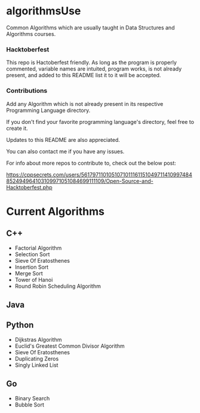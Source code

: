 # algorithmsUse

Common Algorithms which are usually taught in Data Structures and Algorithms courses.

### Hacktoberfest

This repo is Hactoberfest friendly. As long as the program is properly commented, variable names are intuited, program works, is not already present, and added to this README list it to it will be accepted.

### Contributions

Add any Algorithm which is not already present in its respective Programming Language directory.

If you don't find your favorite programming language's directory, feel free to create it.

Updates to this README are also appreciated.

You can also contact me if you have any issues.

For info about more repos to contribute to, check out the below post:

https://cppsecrets.com/users/5617971101051071011161151049711410997484852494964103109971051084699111109/Open-Source-and-Hacktoberfest.php

# Current Algorithms

## C++

- Factorial Algorithm
- Selection Sort
- Sieve Of Eratosthenes
- Insertion Sort
- Merge Sort
- Tower of Hanoi
- Round Robin Scheduling Algorithm

## Java

## Python

- Dijkstras Algorithm
- Euclid's Greatest Common Divisor Algorithm
- Sieve Of Eratosthenes
- Duplicating Zeros
- Singly Linked List

## Go

- Binary Search
- Bubble Sort
